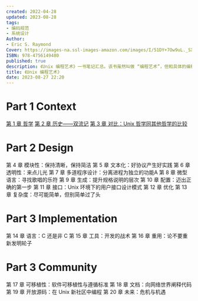 ```yaml
---
created: 2022-04-28
updated: 2023-08-28
tags:
- 编码规范
- 系统设计
Author:
- Eric S. Raymond
Cover: https://images-na.ssl-images-amazon.com/images/I/51DY+7Ow9uL._SX401_BO1,204,203,200_.jpg
ISBN: 978-4756149480
published: true
description: 《Unix 编程艺术》一书笔记汇总。该书虽然叫做 “编程艺术”，但和具体的编程却关系不大，更多的是系统设计和编码原则。
title: 《Unix 编程艺术》
date: 2023-08-27 22:20 
---
```


# Part 1 Context

[第 1 章 哲学](/di_1_zhang_zhe_xue)
[第 2 章 历史——双流记](/di_2_zhang_li_shi——shuang_liu_ji)
[第 3 章 对比：Unix 哲学同其他哲学的比较](/di_3_zhang_dui_bi：unix_zhe_xue_tong_qi_ta_zhe_xue_de_bi_jiao)

# Part 2 Design

第 4 章 模块性：保持清晰，保持简洁
第 5 章 文本化：好协议产生好实践
第 6 章 透明性：来点儿光
第 7 章 多道程序设计：分离进程为独立的功能A
第 8 章 微型语言：寻找歌唱的乐符
第 9 章 生成：提升规格说明的层次
第 10 章 配置：迈出正确的第一步
第 11 章 接口：Unix 环境下的用户接口设计模式
第 12 章 优化
第 13 章 复杂度：尽可能简单，但别简单过了头

# Part 3 Implementation

第 14 章 语言：C 还是非 C
第 15 章 工具：开发的战术
第 16 章 重用：论不要重新发明轮子

# Part 3 Community

第 17 章 可移植性：软件可移植性与遵循标准
第 18 章 文档：向网络世界阐释代码
第 19 章 开放源码：在 Unix 新社区中编程
第 20 章 未来：危机与机遇
